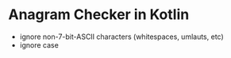 # Anagram Checker in Kotlin

- ignore non-7-bit-ASCII characters (whitespaces, umlauts, etc)
- ignore case
